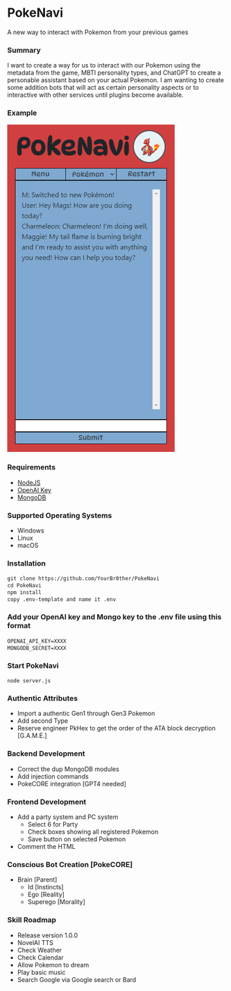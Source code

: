 # PokeNavi
A new way to interact with Pokemon from your previous games

### Summary
I want to create a way for us to interact with our Pokemon using the metadata from the game, MBTI personality types, and ChatGPT to create a personable assistant based on your actual Pokemon. I am wanting to create some addition bots that will act as certain personality aspects or to interactive with other services until plugins become available.

### Example
![Browser Image](/Example/PokeNavi.png)

### Requirements
 * [NodeJS](https://nodejs.org/en)
 * [OpenAI Key](https://platform.openai.com/account/api-keys)
 * [MongoDB](https://www.mongodb.com/)

### Supported Operating Systems
 * Windows
 * Linux
 * macOS

### Installation
    git clone https://github.com/YourBr0ther/PokeNavi
    cd PokeNavi
    npm install
    copy .env-template and name it .env

### Add your OpenAI key and Mongo key to the .env file using this format
    OPENAI_API_KEY=XXXX
    MONGODB_SECRET=XXXX

### Start PokeNavi
    node server.js

### Authentic Attributes
* Import a authentic Gen1 through Gen3 Pokemon
* Add second Type
* Reserve engineer PkHex to get the order of the ATA block decryption [G.A.M.E.]

### Backend Development
* Correct the dup MongoDB modules
* Add injection commands
* PokeCORE integration [GPT4 needed]

### Frontend Development
* Add a party system and PC system
  * Select 6 for Party
  * Check boxes showing all registered Pokemon
  * Save button on selected Pokemon
* Comment the HTML

### Conscious Bot Creation [PokeCORE]
* Brain [Parent]
  * Id [Instincts]
  * Ego [Reality]
  * Superego [Morality]

### Skill Roadmap
 * Release version 1.0.0
 * NovelAI TTS
 * Check Weather
 * Check Calendar
 * Allow Pokemon to dream
 * Play basic music
 * Search Google via Google search or Bard
